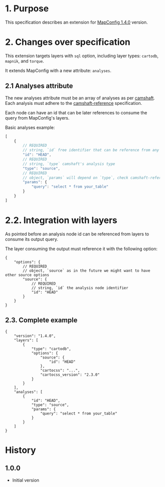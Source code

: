 # 1. Purpose

This specification describes an extension for
[MapConfig 1.4.0](https://github.com/CartoDB/Windshaft/blob/master/doc/MapConfig-1.4.0.md) version.


# 2. Changes over specification

This extension targets layers with `sql` option, including layer types: `cartodb`, `mapnik`, and `torque`.

It extends MapConfig with a new attribute: `analyses`.

## 2.1 Analyses attribute

The new analyses attribute must be an array of analyses as per [camshaft](https://github.com/CartoDB/camshaft). Each
analysis must adhere to the [camshaft-reference](https://github.com/CartoDB/camshaft/blob/0.8.0/reference/versions/0.7.0/reference.json) specification.

Each node can have an id that can be later references to consume the query from MapConfig's layers.

Basic analyses example:

```javascript
[
    {
        // REQUIRED
        // string, `id` free identifier that can be reference from any layer
        "id": "HEAD",
        // REQUIRED
        // string, `type` camshaft's analysis type
        "type": "source",
        // REQUIRED
        // object, `params` will depend on `type`, check camshaft-reference for more information
        "params": {
            "query": "select * from your_table"
        }
    }
]
```

# 2.2. Integration with layers

As pointed before an analysis node id can be referenced from layers to consume its output query.

The layer consuming the output must reference it with the following option:

```
{
    "options": {
        // REQUIRED
        // object, `source` as in the future we might want to have other source options
        "source": {
            // REQUIRED
            // string, `id` the analysis node identifier
            "id": "HEAD"
        }
    }
}
```

## 2.3. Complete example

```
{
    "version": "1.4.0",
    "layers": [
        {
            "type": "cartodb",
            "options": {
                "source": {
                    "id": "HEAD"
                },
                "cartocss": "...",
                "cartocss_version": "2.3.0"
            }
        }
    ],
    "analyses": [
        {
            "id": "HEAD",
            "type": "source",
            "params": {
                "query": "select * from your_table"
            }
        }
    ]
}
```

# History

## 1.0.0

 - Initial version
